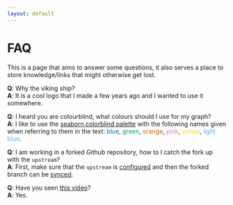 ```yaml
---
layout: default
---
```


# FAQ

This is a page that aims to answer some questions, it also serves a place to store knowledge/links that might otherwise get lost. 

**Q**: Why the viking ship?<br>
**A**: It is a cool logo that I made a few years ago and I wanted to use it somewhere. 

**Q**: I heard you are colourblind, what colours should I use for my graph?<br>
**A**: I like to use the [seaborn colorblind palette](https://github.com/mwaskom/seaborn/blob/d25872b0fc99dbf7e666a91f59bd4ed125186aa1/seaborn/palettes.py#L43) with the following names given when referring to them in the text: <font color="#0173B2">blue</font>, <font color="#029E73">green</font>, <font color="#D55E00">orange</font>, <font color="#CC78BC">pink</font>, <font color="#ECE133">yellow</font>, <font color="#56B4E9">light blue</font>. 

**Q**: I am working in a forked Github repository, how to I catch the fork up with the `upstream`?<br>
**A**: First, make sure that the `upstream` is [configured](https://docs.github.com/en/pull-requests/collaborating-with-pull-requests/working-with-forks/configuring-a-remote-repository-for-a-fork) and then the forked branch can be [synced](https://docs.github.com/en/pull-requests/collaborating-with-pull-requests/working-with-forks/syncing-a-fork#syncing-a-fork-branch-from-the-command-line).

**Q**: Have you seen [this video](https://www.google.com/url?sa=t&rct=j&q=&esrc=s&source=web&cd=&cad=rja&uact=8&ved=2ahUKEwjB59-Q6Ir8AhUgQPEDHUDVAvAQtwJ6BAgaEAI&url=https%3A%2F%2Fwww.youtube.com%2Fwatch%3Fv%3DNMS2VnDveP8&usg=AOvVaw0y7yjfAS68I5iPQUxMU3Pv)?<br>
**A**: Yes.